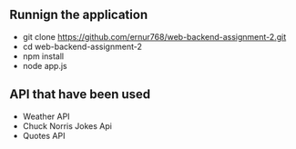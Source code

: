 ## Runnign the application
- git clone https://github.com/ernur768/web-backend-assignment-2.git
- cd web-backend-assignment-2
- npm install
- node app.js

## API that have been used
- Weather API
- Chuck Norris Jokes Api
- Quotes API
